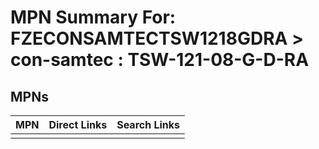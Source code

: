



# MPN Summary For: FZECONSAMTECTSW1218GDRA > con-samtec : TSW-121-08-G-D-RA

## MPNs
  

|MPN|Direct Links|Search Links|
| :--- | :--- | :--- |
||||
